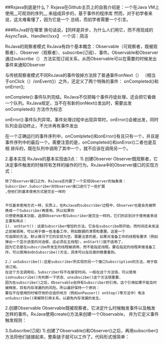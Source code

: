 ##Rxjava到底是什么？
Rxjava在Github主页上的自我介绍是：一个在Java VM上使用__可观测的序列__  来组成异步的，基于事件的程序库
然而，对于初学者来说，这太难看懂了，因为它是一个 总结，而初学者需要一个引言。

###RxJva好在哪里
换句话说，【同样是异步，为什么人们用它，而不用现成的  AsyncTask、Handler//xxx】
一个词：简洁


RxJava的观察者模式
RxJava有四个基本概念：Observable（可观察者，既被观察者）、Observer（观察者）、subscribe(订阅）、事件。Observable和Observer通过subscribe（）
方法实现订阅关系，从而Observable可以在需要的时候发出事件来通知Observer


与传统观察者模式不同RxJava的事件毁掉方法除了普通事件onNext（） （相当于onClick（）/onEvent()）之外，还定义了两个特殊的事件：
onCompleted()和onError();

onComplete():事件队列完结。RxJava不仅把每个事件丹徒处理，还会把它看做一个队列。RxJava规定，当不在有新的onNext()发出时，需要出发onCompleted()
方法作为标志

onError():事件队列异常。事件处理过程中出现异常时，onError()会被出发，同时队列会自动终止，不允许再有事件发出

在一个正确运行的事件序列中，onComlplete()和onError()有且只有一个，并且是事件序列中的最后一个。需要注意的是，onCompleted()和onError()二者也是互相
排斥的，既在队列中调用了其中一个，就不应该在调用另一个。


2.基本实现
    RxJava的基本实现由3点：
    1).创建Observer
    Observer既观察者，它决定事件触发的时候将有怎样的操作的行为。RxJava中的Observer接口的实现方式：

    除了Observer接口之外，RxJava还内置了一个实现Observer的抽象类：Subscriber.Subscriber对Observer接口进行了一些扩展
    ,但他们的基本使用方式是完全一样的


    不仅基本使用方式一样，实质上，在RxJava的subscriber过程中，Observer也是会先被转换成一个Subscriber再使用。所以如果你
    只想使用基本功能，选择Observer和Subscriber是完全一样的。它们的区别对于使用者来说主要有两点：
    1). onStart()：这是Subscriber增加的方法。它会在subscribe刚开始，而时间还未发送之前被调用，可以用于做一些准备工作，例如数据的清零和重置。这是一个
    可选择的方法，默认情况下它的实现为空。需要注意的是，如果对准备工作的线程有要求（例如弹出一个显示进度的对话框，这必须在主线程），onStart()就不适用了，
    因为它总是在subscribe所发生的线程被调用，而不能指定线程。要在指定的线程来做准备工作，可以使用doOnSubscribe()方法，具体可以在后面的稳重看到。

    2.）unSubscribe():这是subscriber所实现的另一个接口Subscription的方法，用于取消订阅。
    在这个方法调用后，Subscriber将不在接受时间。一般在这个方法钱，可以使用isUnsubscribe()先判断一下状态、unsubscibe()这个方法很重要，
    因为在subscribe()之后，Observable会持有Subscriber的引用，这个引用如果不能及时被释放，将有内存泄漏的的风险。所以最好保持一个原则：
    要在不在使用的时候尽快的合适的地方（例如onPauser() onStop()等方法中）电泳unSubscribe()来解除引用关系，以避免内存泄漏的发生。

2.创建Observable
    Observable既被观察者，它决定什么时候触发事件以及触发怎样的事件。RxJava使用create()方法来创建一个Observable，
    并为它定义事件触发规则：

3.Subscribe(订阅)
    1).创建了Observable()和Observer()之后，再用subscriber()方法将他们链接起来，整条链子就可以工作了。代码形式很简单：

